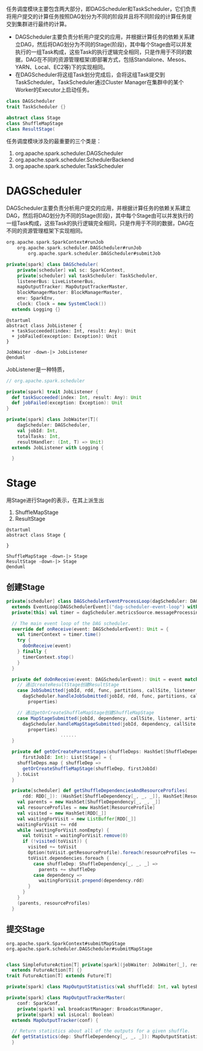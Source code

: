 任务调度模块主要包含两大部分，即DAGScheduler和TaskScheduler，它们负责将用户提交的计算任务按照DAG划分为不同的阶段并且将不同阶段的计算任务提交到集群进行最终的计算。

- DAGScheduler主要负责分析用户提交的应用，并根据计算任务的依赖关系建立DAG，然后将DAG划分为不同的Stage(阶段)，其中每个Stage由可以并发执行的一组Task构成，这些Task的执行逻辑完全相同，只是作用于不同的数据，DAG在不同的资源管理框架(即部署方式，包括Standalone、Mesos、YARN、Local、EC2等)下的实现相同。
- 在DAGScheduler将这组Task划分完成后，会将这组Task提交到TaskScheduler。TaskScheduler通过Cluster Manager在集群中的某个Worker的Executor上启动任务。

```scala
class DAGScheduler
trait TaskScheduler {}
```

```scala
abstract class Stage
class ShuffleMapStage
class ResultStage(
```



任务调度模块涉及的最重要的三个类是：

1. org.apache.spark.scheduler.DAGScheduler
2. org.apache.spark.scheduler.SchedulerBackend
3. org.apache.spark.scheduler.TaskScheduler

#  DAGScheduler

DAGScheduler主要负责分析用户提交的应用，并根据计算任务的依赖关系建立DAG，然后将DAG划分为不同的Stage(阶段)，其中每个Stage由可以并发执行的一组Task构成，这些Task的执行逻辑完全相同，只是作用于不同的数据，DAG在不同的资源管理框架下实现相同。

```scala
org.apache.spark.SparkContext#runJob
	org.apache.spark.scheduler.DAGScheduler#runJob
		org.apache.spark.scheduler.DAGScheduler#submitJob	
```

```scala
private[spark] class DAGScheduler(
    private[scheduler] val sc: SparkContext,
    private[scheduler] val taskScheduler: TaskScheduler,
    listenerBus: LiveListenerBus,
    mapOutputTracker: MapOutputTrackerMaster,
    blockManagerMaster: BlockManagerMaster,
    env: SparkEnv,
    clock: Clock = new SystemClock())
  extends Logging {}
```

```plantuml
@startuml
abstract class JobListener {
  + taskSucceeded(index: Int, result: Any): Unit
  + jobFailed(exception: Exception): Unit
}

JobWaiter -down-|> JobListener
@enduml
```

JobListener是一种特质，
```scala
// org.apache.spark.scheduler

private[spark] trait JobListener {
  def taskSucceeded(index: Int, result: Any): Unit
  def jobFailed(exception: Exception): Unit
}
```
```scala
private[spark] class JobWaiter[T](
    dagScheduler: DAGScheduler,
    val jobId: Int,
    totalTasks: Int,
    resultHandler: (Int, T) => Unit)
  extends JobListener with Logging {

  }
```

# Stage
用Stage进行Stage的表示，在其上派生出
1. ShuffleMapStage
2. ResultStage


```plantuml
@startuml
abstract class Stage {

}

ShuffleMapStage -down-|> Stage
ResultStage -down-|> Stage
@enduml
```



## 创建Stage
```scala
private[scheduler] class DAGSchedulerEventProcessLoop(dagScheduler: DAGScheduler)
  extends EventLoop[DAGSchedulerEvent]("dag-scheduler-event-loop") with Logging {
  private[this] val timer = dagScheduler.metricsSource.messageProcessingTimer

  // The main event loop of the DAG scheduler.
  override def onReceive(event: DAGSchedulerEvent): Unit = {
    val timerContext = timer.time()
    try {
      doOnReceive(event)
    } finally {
      timerContext.stop()
    }
  }

  private def doOnReceive(event: DAGSchedulerEvent): Unit = event match {
    // 通过createResultStage创建ResultStage
    case JobSubmitted(jobId, rdd, func, partitions, callSite, listener, artifacts, properties) =>
      dagScheduler.handleJobSubmitted(jobId, rdd, func, partitions, callSite, listener, artifacts,
        properties)

    // 通过getOrCreateShuffleMapStage创建ShuffleMapStage
    case MapStageSubmitted(jobId, dependency, callSite, listener, artifacts, properties) =>
      dagScheduler.handleMapStageSubmitted(jobId, dependency, callSite, listener, artifacts,
        properties)
      				......
  }
```



```scala
  private def getOrCreateParentStages(shuffleDeps: HashSet[ShuffleDependency[_, _, _]],
      firstJobId: Int): List[Stage] = {
    shuffleDeps.map { shuffleDep =>
      getOrCreateShuffleMapStage(shuffleDep, firstJobId)
    }.toList
  }
```

```scala
  private[scheduler] def getShuffleDependenciesAndResourceProfiles(
      rdd: RDD[_]): (HashSet[ShuffleDependency[_, _, _]], HashSet[ResourceProfile]) = {
    val parents = new HashSet[ShuffleDependency[_, _, _]]
    val resourceProfiles = new HashSet[ResourceProfile]
    val visited = new HashSet[RDD[_]]
    val waitingForVisit = new ListBuffer[RDD[_]]
    waitingForVisit += rdd
    while (waitingForVisit.nonEmpty) {
      val toVisit = waitingForVisit.remove(0)
      if (!visited(toVisit)) {
        visited += toVisit
        Option(toVisit.getResourceProfile).foreach(resourceProfiles += _)
        toVisit.dependencies.foreach {
          case shuffleDep: ShuffleDependency[_, _, _] =>
            parents += shuffleDep
          case dependency =>
            waitingForVisit.prepend(dependency.rdd)
        }
      }
    }
    (parents, resourceProfiles)
  }
```

## 提交Stage
```
org.apache.spark.SparkContext#submitMapStage
org.apache.spark.scheduler.DAGScheduler#submitMapStage


```

```scala
class SimpleFutureAction[T] private[spark](jobWaiter: JobWaiter[_], resultFunc: => T)
  extends FutureAction[T] {}
trait FutureAction[T] extends Future[T] 
```

```scala
private[spark] class MapOutputStatistics(val shuffleId: Int, val bytesByPartitionId: Array[Long])
```

```scala
private[spark] class MapOutputTrackerMaster(
    conf: SparkConf,
    private[spark] val broadcastManager: BroadcastManager,
    private[spark] val isLocal: Boolean)
  extends MapOutputTracker(conf) {

  // Return statistics about all of the outputs for a given shuffle.
  def getStatistics(dep: ShuffleDependency[_, _, _]): MapOutputStatistics = {
  }
```